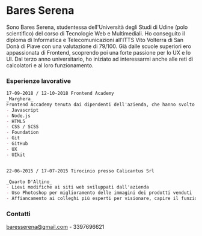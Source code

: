 # Bares Serena

Sono Bares Serena, studentessa dell'Università degli Studi di Udine (polo scientifico) del corso di Tecnologie Web e Multimediali.
Ho conseguito il diploma di Informatica e Telecomunicazioni all'ITTS Vito Volterra di San Donà di Piave con una valutazione di 79/100.
Già dalle scuole superiori ero appassionata di Frontend, scoprendo poi una forte passione per lo UX e lo UI. Dal terzo anno universitario, ho iniziato ad interessarmi anche alle reti di calcolatori e al loro funzionamento.

### Esperienze lavorative

```markdown
17-09-2018 / 12-10-2018 Frontend Academy
_Marghera_
Frontend Accademy tenuta dai dipendenti dell'azienda, che hanno svolto varie lezioni e test di conoscenze finali sui seguenti argomenti:
- Javascript
- Node.js
- HTML5
- CSS / SCSS
- Foundation
- Git
- GitHub
- UX
- UIkit


22-06-2015 / 17-07-2015 Tirocinio presso Calicantus Srl

_Quarto D'Altino_
- Lievi modifiche ai siti web sviluppati dall'azienda
- Uso Photoshop per miglioramento delle immagini dei prodotti venduti
- Affiancamento ai colleghi più esperti per visionare, capire il funzionamento e l'utilizzo di PHP nei siti web
```

### Contatti
baresserena@gmail.com - 3397696621
